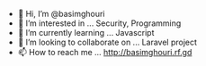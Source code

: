 - 👋 Hi, I’m @basimghouri
- 👀 I’m interested in ... Security, Programming
- 🌱 I’m currently learning ... Javascript
- 💞️ I’m looking to collaborate on ... Laravel project
- 📫 How to reach me ... http://basimghouri.rf.gd
